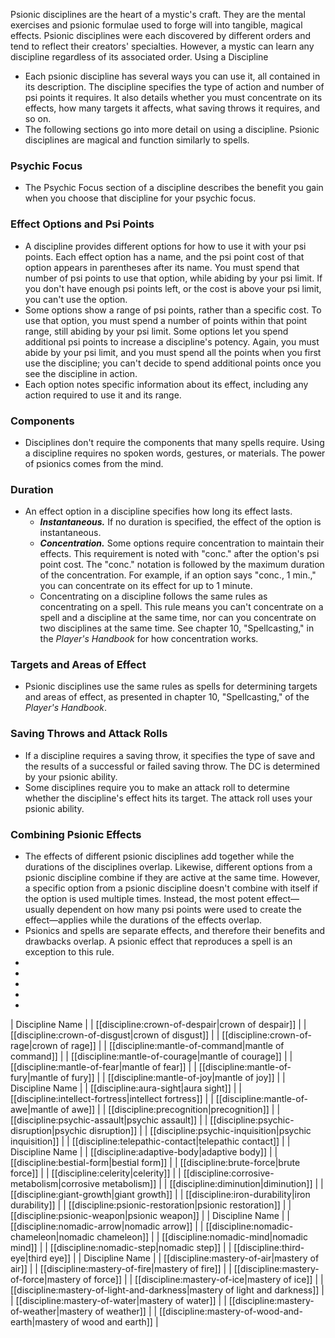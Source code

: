 Psionic disciplines are the heart of a mystic's craft. They are the mental exercises and psionic formulae used to forge will into tangible, magical effects.
Psionic disciplines were each discovered by different orders and tend to reflect their creators' specialties. However, a mystic can learn any discipline regardless of its associated order.
Using a Discipline
* Each psionic discipline has several ways you can use it, all contained in its description. The discipline specifies the type of action and number of psi points it requires. It also details whether you must concentrate on its effects, how many targets it affects, what saving throws it requires, and so on.
* The following sections go into more detail on using a discipline. Psionic disciplines are magical and function similarly to spells.
### Psychic Focus
* The Psychic Focus section of a discipline describes the benefit you gain when you choose that discipline for your psychic focus.
### Effect Options and Psi Points
* A discipline provides different options for how to use it with your psi points. Each effect option has a name, and the psi point cost of that option appears in parentheses after its name. You must spend that number of psi points to use that option, while abiding by your psi limit. If you don't have enough psi points left, or the cost is above your psi limit, you can't use the option.
* Some options show a range of psi points, rather than a specific cost. To use that option, you must spend a number of points within that point range, still abiding by your psi limit. Some options let you spend additional psi points to increase a discipline's potency. Again, you must abide by your psi limit, and you must spend all the points when you first use the discipline; you can't decide to spend additional points once you see the discipline in action.
* Each option notes specific information about its effect, including any action required to use it and its range.
### Components
* Disciplines don't require the components that many spells require. Using a discipline requires no spoken words, gestures, or materials. The power of psionics comes from the mind.
### Duration
* An effect option in a discipline specifies how long its effect lasts.
	+ ***Instantaneous.*** If no duration is specified, the effect of the option is instantaneous.
	+ ***Concentration.*** Some options require concentration to maintain their effects. This requirement is noted with "conc." after the option's psi point cost. The "conc." notation is followed by the maximum duration of the concentration. For example, if an option says "conc., 1 min.," you can concentrate on its effect for up to 1 minute.
	+ Concentrating on a discipline follows the same rules as concentrating on a spell. This rule means you can't concentrate on a spell and a discipline at the same time, nor can you concentrate on two disciplines at the same time. See chapter 10, "Spellcasting," in the *Player's Handbook* for how concentration works.
### Targets and Areas of Effect
* Psionic disciplines use the same rules as spells for determining targets and areas of effect, as presented in chapter 10, "Spellcasting," of the *Player's Handbook*.
### Saving Throws and Attack Rolls
* If a discipline requires a saving throw, it specifies the type of save and the results of a successful or failed saving throw. The DC is determined by your psionic ability.
* Some disciplines require you to make an attack roll to determine whether the discipline's effect hits its target. The attack roll uses your psionic ability.
### Combining Psionic Effects
* The effects of different psionic disciplines add together while the durations of the disciplines overlap. Likewise, different options from a psionic discipline combine if they are active at the same time. However, a specific option from a psionic discipline doesn't combine with itself if the option is used multiple times. Instead, the most potent effect—usually dependent on how many psi points were used to create the effect—applies while the durations of the effects overlap.
* Psionics and spells are separate effects, and therefore their benefits and drawbacks overlap. A psionic effect that reproduces a spell is an exception to this rule.
* 
* 
* 
* 
* 
| Discipline Name |
| [[discipline:crown-of-despair|crown of despair]] |
| [[discipline:crown-of-disgust|crown of disgust]] |
| [[discipline:crown-of-rage|crown of rage]] |
| [[discipline:mantle-of-command|mantle of command]] |
| [[discipline:mantle-of-courage|mantle of courage]] |
| [[discipline:mantle-of-fear|mantle of fear]] |
| [[discipline:mantle-of-fury|mantle of fury]] |
| [[discipline:mantle-of-joy|mantle of joy]] |
| Discipline Name |
| [[discipline:aura-sight|aura sight]] |
| [[discipline:intellect-fortress|intellect fortress]] |
| [[discipline:mantle-of-awe|mantle of awe]] |
| [[discipline:precognition|precognition]] |
| [[discipline:psychic-assault|psychic assault]] |
| [[discipline:psychic-disruption|psychic disruption]] |
| [[discipline:psychic-inquisition|psychic inquisition]] |
| [[discipline:telepathic-contact|telepathic contact]] |
| Discipline Name |
| [[discipline:adaptive-body|adaptive body]] |
| [[discipline:bestial-form|bestial form]] |
| [[discipline:brute-force|brute force]] |
| [[discipline:celerity|celerity]] |
| [[discipline:corrosive-metabolism|corrosive metabolism]] |
| [[discipline:diminution|diminution]] |
| [[discipline:giant-growth|giant growth]] |
| [[discipline:iron-durability|iron durability]] |
| [[discipline:psionic-restoration|psionic restoration]] |
| [[discipline:psionic-weapon|psionic weapon]] |
| Discipline Name |
| [[discipline:nomadic-arrow|nomadic arrow]] |
| [[discipline:nomadic-chameleon|nomadic chameleon]] |
| [[discipline:nomadic-mind|nomadic mind]] |
| [[discipline:nomadic-step|nomadic step]] |
| [[discipline:third-eye|third eye]] |
| Discipline Name |
| [[discipline:mastery-of-air|mastery of air]] |
| [[discipline:mastery-of-fire|mastery of fire]] |
| [[discipline:mastery-of-force|mastery of force]] |
| [[discipline:mastery-of-ice|mastery of ice]] |
| [[discipline:mastery-of-light-and-darkness|mastery of light and darkness]] |
| [[discipline:mastery-of-water|mastery of water]] |
| [[discipline:mastery-of-weather|mastery of weather]] |
| [[discipline:mastery-of-wood-and-earth|mastery of wood and earth]] |